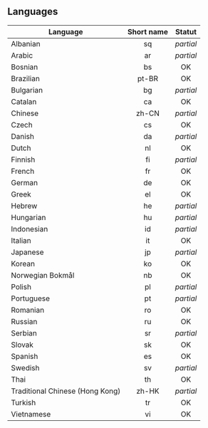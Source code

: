 
## Languages

| Language | Short name | Statut |
|----------|:----------:|:------:|
| Albanian | sq | *partial*
| Arabic | ar | *partial* 
| Bosnian | bs | OK
| Brazilian | pt-BR | OK
| Bulgarian | bg | *partial*
| Catalan | ca | OK
| Chinese | zh-CN | *partial*
| Czech | cs | OK
| Danish | da | *partial*
| Dutch | nl | OK
| Finnish | fi | *partial*
| French | fr | OK
| German | de | OK
| Greek | el | OK
| Hebrew | he | *partial*
| Hungarian | hu | *partial*
| Indonesian | id | *partial*
| Italian | it | OK
| Japanese | jp | *partial*
| Korean | ko | OK
| Norwegian Bokmål | nb | OK
| Polish | pl | *partial*
| Portuguese | pt | *partial*
| Romanian | ro | OK
| Russian | ru | OK
| Serbian | sr | *partial*
| Slovak | sk | OK
| Spanish | es | OK
| Swedish | sv | *partial*
| Thai | th | OK
| Traditional Chinese (Hong Kong) | zh-HK | *partial*
| Turkish | tr | OK
| Vietnamese | vi | OK
